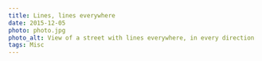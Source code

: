 ```yaml
---
title: Lines, lines everywhere
date: 2015-12-05
photo: photo.jpg
photo_alt: View of a street with lines everywhere, in every direction
tags: Misc
---
```

